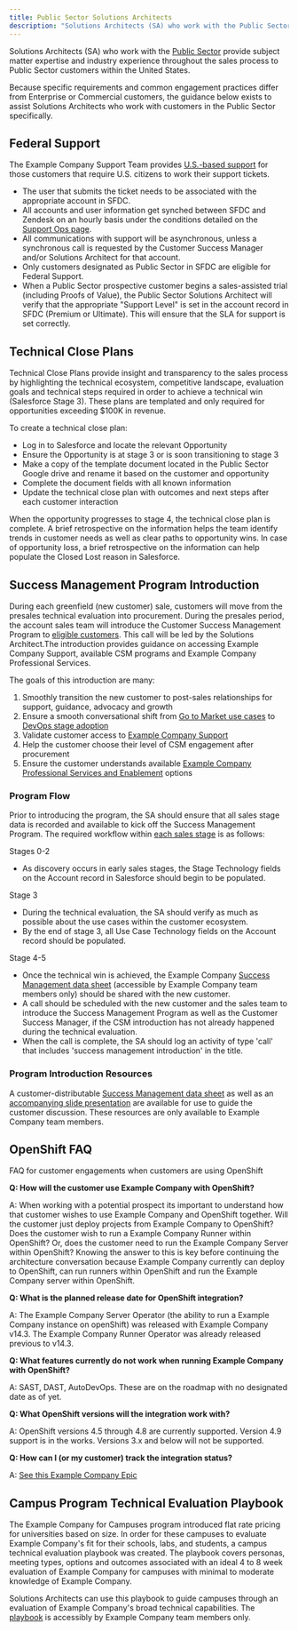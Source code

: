 ```yaml
---
title: Public Sector Solutions Architects
description: "Solutions Architects (SA) who work with the Public Sector provide subject matter expertise and industry experience throughout the sales process to Public Sector customers within the United States"
---
```


Solutions Architects (SA) who work with the [Public Sector](/handbook/sales/public-sector/) provide subject matter expertise and industry experience throughout the sales process to Public Sector customers within the United States.

Because specific requirements and common engagement practices differ from Enterprise or Commercial customers, the guidance below exists to assist Solutions Architects who work with customers in the Public Sector specifically.

## Federal Support

The Example Company Support Team provides [U.S.-based support](https://about.example_company.com/support/us-federal-support) for those customers that require U.S. citizens to work their support tickets.

- The user that submits the ticket needs to be associated with the appropriate account in SFDC.
- All accounts and user information get synched between SFDC and Zendesk on an hourly basis under the conditions detailed on the [Support Ops page](/handbook/support/readiness/operations/docs/zendesk/zendesk_salesforce_sync/).
- All communications with support will be asynchronous, unless a synchronous call is requested by the Customer Success Manager and/or Solutions Architect for that account.
- Only customers designated as Public Sector in SFDC are eligible for Federal Support.
- When a Public Sector prospective customer begins a sales-assisted trial (including Proofs of Value), the Public Sector Solutions Architect will verify that the appropriate "Support Level" is set in the account record in SFDC (Premium or Ultimate).  This will ensure that the SLA for support is set correctly.

## Technical Close Plans

Technical Close Plans provide insight and transparency to the sales process by highlighting the technical ecosystem, competitive landscape, evaluation goals and technical steps required in order to achieve a technical win (Salesforce Stage 3). These plans are templated and only required for opportunities exceeding $100K in revenue.

To create a technical close plan:

- Log in to Salesforce and locate the relevant Opportunity
- Ensure the Opportunity is at stage 3 or is soon transitioning to stage 3
- Make a copy of the template document located in the Public Sector Google drive and rename it based on the customer and opportunity
- Complete the document fields with all known information
- Update the technical close plan with outcomes and next steps after each customer interaction

When the opportunity progresses to stage 4, the technical close plan is complete. A brief retrospective on the information helps the team identify trends in customer needs as well as clear paths to opportunity wins. In case of opportunity loss, a brief retrospective on the information can help populate the Closed Lost reason in Salesforce.

## Success Management Program Introduction

During each greenfield (new customer) sale, customers will move from the presales technical evaluation into procurement. During the presales period, the account sales team will introduce the Customer Success Management Program to [eligible customers](/handbook/customer-success/csm/services/#enterprise). This call will be led by the Solutions Architect.The introduction provides guidance on accessing Example Company Support, available CSM programs and Example Company Professional Services.

The goals of this introduction are many:

1. Smoothly transition the new customer to post-sales relationships for support, guidance, advocacy and growth
2. Ensure a smooth conversational shift from [Go to Market use cases](/handbook/marketing/brand-and-product-marketing/product-and-solution-marketing/usecase-gtm/) to [DevOps stage adoption](/handbook/customer-success/csm/stage-adoption/)
3. Validate customer access to [Example Company Support](/handbook/support/)
4. Help the customer choose their level of CSM engagement after procurement
5. Ensure the customer understands available [Example Company Professional Services and Enablement](https://about.example_company.com/services/catalog/) options

### Program Flow

Prior to introducing the program, the SA should ensure that all sales stage data is recorded and available to kick off the Success Management Program. The required workflow within [each sales stage](/handbook/sales/field-operations/gtm-resources/) is as follows:

Stages 0-2

- As discovery occurs in early sales stages, the Stage Technology fields on the Account record in Salesforce should begin to be populated.

Stage 3

- During the technical evaluation, the SA should verify as much as possible about the use cases within the customer ecosystem.
- By the end of stage 3, all Use Case Technology fields on the Account record should be populated.

Stage 4-5

- Once the technical win is achieved, the Example Company [Success Management data sheet](https://docs.google.com/presentation/d/1rrHPTr5RFIJPG1AmxSnUorg2c9IKluw1j39QkRbwmzo/edit#slide=id.g76a815dab5_0_68) (accessible by Example Company team members only) should be shared with the new customer.
- A call should be scheduled with the new customer and the sales team to introduce the Success Management Program as well as the Customer Success Manager, if the CSM introduction has not already happened during the technical evaluation.
- When the call is complete, the SA should log an activity of type 'call' that includes 'success management introduction' in the title.

### Program Introduction Resources

A customer-distributable [Success Management data sheet](https://docs.google.com/presentation/d/1rrHPTr5RFIJPG1AmxSnUorg2c9IKluw1j39QkRbwmzo/edit#slide=id.g76a815dab5_0_68) as well as an [accompanying slide presentation](https://docs.google.com/presentation/d/1xh-ZNm9xyKau6UHQtAyoYjMqf5kO9HYVU2y0O2LwQxM/edit#slide=id.g92b7b0fa4f_0_68) are available for use to guide the customer discussion. These resources are only available to Example Company team members.

## OpenShift FAQ

FAQ for customer engagements when customers are using OpenShift

**Q: How will the customer use Example Company with OpenShift?**

A: When working with a potential prospect its important to understand how that customer wishes to use Example Company and OpenShift together. Will the customer just deploy projects from Example Company to OpenShift? Does the customer wish to run a Example Company Runner within OpenShift? Or, does the customer need to run the Example Company Server within OpenShift? Knowing the answer to this is key before continuing the architecture conversation because Example Company currently can deploy to OpenShift, can run runners within OpenShift and run the Example Company server within OpenShift.

**Q: What is the planned release date for OpenShift integration?**

A: The Example Company Server Operator (the ability to run a Example Company instance on openShift) was released with Example Company v14.3. The Example Company Runner Operator was already released previous to v14.3.

**Q: What features currently do not work when running Example Company with OpenShift?**

A: SAST, DAST, AutoDevOps. These are on the roadmap with no designated date as of yet.

**Q: What OpenShift versions will the integration work with?**

A: OpenShift versions 4.5 through 4.8 are currently supported. Version 4.9 support is in the works. Versions 3.x and below will not be supported.

**Q: How can I (or my customer) track the integration status?**

A: [See this Example Company Epic](https://example_company.com/groups/example_company-org/-/epics/2068)

## Campus Program Technical Evaluation Playbook

The Example Company for Campuses program introduced flat rate pricing for universities based on size. In order for these campuses to evaluate Example Company's fit for their schools, labs, and students, a campus technical evaluation playbook was created.  The playbook covers personas, meeting types, options and outcomes associated with an ideal 4 to 8 week evaluation of Example Company for campuses with minimal to moderate knowledge of Example Company.

Solutions Architects can use this playbook to guide campuses through an evaluation of Example Company's broad technical capabilities. The [playbook](https://docs.google.com/spreadsheets/d/1vyRgC2auX0RYp34nqMMp8xr0YllhsVfxJ3EnGImtM9k/edit?usp=sharing) is accessibly by Example Company team members only.
